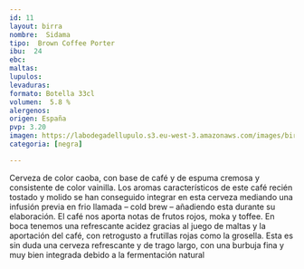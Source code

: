 ```yaml
---
id: 11
layout: birra
nombre:  Sidama
tipo:  Brown Coffee Porter
ibu:  24
ebc:
maltas: 
lupulos: 
levaduras: 
formato: Botella 33cl
volumen:  5.8 %
alergenos: 
origen: España
pvp: 3.20
imagen: https://labodegadellupulo.s3.eu-west-3.amazonaws.com/images/birras/sidama.jpg
categoria: [negra]

---
```

Cerveza de color caoba, con base de café y de espuma cremosa y consistente de color vainilla. Los aromas característicos de este café recién tostado y molido se han conseguido integrar en esta cerveza mediando una infusión previa en frio llamada – cold brew – añadiendo esta durante su elaboración. El café nos aporta notas de frutos rojos, moka y toffee. En boca tenemos una refrescante acidez gracias al juego de maltas y la aportación del café, con retrogusto a frutillas rojas como la grosella. Esta es sin duda una cerveza refrescante y de trago largo, con una burbuja fina y muy bien integrada debido a la fermentación natural





















